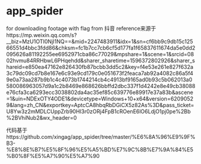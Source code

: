 # app_spider
for downloading footage with flag from 抖音
reference来源于https://mp.weixin.qq.com/s?__biz=MzU1OTI0NjI1NQ==&mid=2247483911&idx=1&sn=cf6bb9c9db15c12566551d4bbc3fdd86&chksm=fc1b7cc7cb6cf5d177fa1f65837611674da5e0dd2095626a81192255ee6952971cba86c77029&mpshare=1&scene=1&srcid=0802hvmu84RRHbwL6PHqehdd&sharer_sharetime=1596372802926&sharer_shareid=e850ea47162e826430fb87bcbb3dd5c2&key=f4e53e261e827f632a3c79dc09cd7b8e167e6c93e9cd179c0e051673f2feaca7ab92a4082c86a5f49e0a73aa287b9b1c4c4073b1744214cb4c4913bf9165ad0b93c5b062013a0580086963057d9a1c2b8469e868626bbffd2dbc337f1d4242e8e49cb38088e76cfa3ca6293ecc3038802da4ac35ef85c639776e89917e37a83b&ascene=1&uin=NDExOTY4ODE1&devicetype=Windows+10+x64&version=62090529&lang=zh_CN&exportkey=AptcCA8hbqRbDGiCX5z82As%3D&pass_ticket=U8Yw3z2mMDLCUppZrb90HI3r0zORj4FpB1cROenE6lO6LdjO1pj0pe%2Bb%2BVhiNub2&wx_header=0

代码基于https://github.com/xingag/app_spider/tree/master/%E6%8A%96%E9%9F%B3-%E8%8E%B7%E5%8F%96%E5%A5%BD%E7%9C%8B%E7%9A%84%E5%B0%8F%E5%A7%90%E5%A7%90
